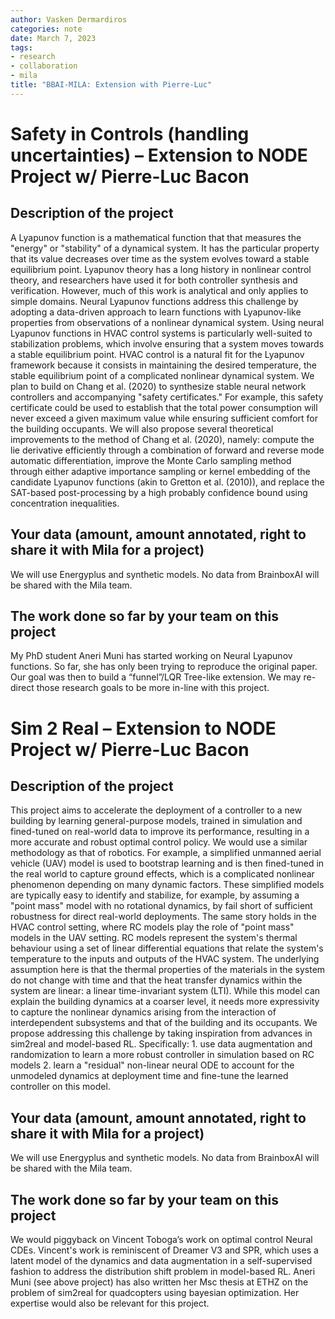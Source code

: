 ```yaml
---
author: Vasken Dermardiros
categories: note
date: March 7, 2023
tags:
- research
- collaboration
- mila
title: "BBAI-MILA: Extension with Pierre-Luc"
---
```


# Safety in Controls (handling uncertainties) – Extension to NODE Project w/ Pierre-Luc Bacon
## Description of the project
A Lyapunov function is a mathematical function that that measures the "energy" or "stability" of a dynamical system. It has the particular property that its value decreases over time as the system evolves toward a stable equilibrium point. Lyapunov theory has a long history in nonlinear control theory, and researchers have used it for both controller synthesis and verification. However, much of this work is analytical and only applies to simple domains. Neural Lyapunov functions address this challenge by adopting a data-driven approach to learn functions with Lyapunov-like properties from observations of a nonlinear dynamical system.
Using neural Lyapunov functions in HVAC control systems is particularly well-suited to stabilization problems, which involve ensuring that a system moves towards a stable equilibrium point. HVAC control is a natural fit for the Lyapunov framework because it consists in maintaining the desired temperature, the stable equilibrium point of a complicated nonlinear dynamical system. We plan to build on Chang et al. (2020) to synthesize stable neural network controllers and accompanying "safety certificates." For example, this safety certificate could be used to establish that the total power consumption will never exceed a given maximum value while ensuring sufficient comfort for the building occupants.
We will also propose several theoretical improvements to the method of Chang et al. (2020), namely: compute the lie derivative efficiently through a combination of forward and reverse mode automatic differentiation, improve the Monte Carlo sampling method through either adaptive importance sampling or kernel embedding of the candidate Lyapunov functions (akin to Gretton et al. (2010)), and replace the SAT-based post-processing by a high probably confidence bound using concentration inequalities.

## Your data (amount, amount annotated, right to share it with Mila for a project)
We will use Energyplus and synthetic models. No data from BrainboxAI will be shared with the Mila team.

## The work done so far by your team on this project
My PhD student Aneri Muni has started working on Neural Lyapunov functions. So far, she has only been trying to reproduce the original paper. Our goal was then to build a “funnel”/LQR Tree-like extension. We may re-direct those research goals to be more in-line with this project.

# Sim 2 Real – Extension to NODE Project w/ Pierre-Luc Bacon
## Description of the project
This project aims to accelerate the deployment of a controller to a new building by learning general-purpose models, trained in simulation and fined-tuned on real-world data to improve its performance, resulting in a more accurate and robust optimal control policy. We would use a similar methodology as that of robotics. For example, a simplified unmanned aerial vehicle (UAV) model is used to bootstrap learning and is then fined-tuned in the real world to capture ground effects, which is a complicated nonlinear phenomenon depending on many dynamic factors. These simplified models are typically easy to identify and stabilize, for example, by assuming a "point mass" model with no rotational dynamics, by fail short of sufficient robustness for direct real-world deployments.
The same story holds in the HVAC control setting, where RC models play the role of "point mass" models in the UAV setting. RC models represent the system's thermal behaviour using a set of linear differential equations that relate the system's temperature to the inputs and outputs of the HVAC system. The underlying assumption here is that the thermal properties of the materials in the system do not change with time and that the heat transfer dynamics within the system are linear: a linear time-invariant system (LTI). While this model can explain the building dynamics at a coarser level, it needs more expressivity to capture the nonlinear dynamics arising from the interaction of interdependent subsystems and that of the building and its occupants. We propose addressing this challenge by taking inspiration from advances in sim2real and model-based RL. Specifically: 1. use data augmentation and randomization to learn a more robust controller in simulation based on RC models 2. learn a "residual" non-linear neural ODE to account for the unmodeled dynamics at deployment time and fine-tune the learned controller on this model.

## Your data (amount, amount annotated, right to share it with Mila for a project)
We will use Energyplus and synthetic models. No data from BrainboxAI will be shared with the Mila team.

## The work done so far by your team on this project
We would piggyback on Vincent Toboga’s work on optimal control Neural CDEs. Vincent's work is reminiscent of Dreamer V3 and SPR, which uses a latent model of the dynamics and data augmentation in a self-supervised fashion to address the distribution shift problem in model-based RL. Aneri Muni (see above project) has also written her Msc thesis at ETHZ on the problem of sim2real for quadcopters using bayesian optimization. Her expertise would also be relevant for this project.